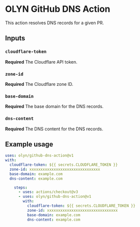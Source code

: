# OLYN GitHub DNS Action

This action resolves DNS records for a given PR.

## Inputs

### `cloudflare-token`

**Required** The Cloudflare API token.

### `zone-id`

**Required** The Cloudflare zone ID.

### `base-domain`

**Required** The base domain for the DNS records.

### `dns-content`

**Required** The DNS content for the DNS records.

## Example usage

```yaml
uses: olyn/github-dns-action@v1
with:
  cloudflare-token: ${{ secrets.CLOUDFLARE_TOKEN }}
  zone-id: xxxxxxxxxxxxxxxxxxxxxxxxxxxxxxxx
  base-domain: example.com
  dns-content: example.com

    steps:
      - uses: actions/checkout@v3
      - uses: olyn/github-dns-action@v1
        with:
          cloudflare-token: ${{ secrets.CLOUDFLARE_TOKEN }}
          zone-id: xxxxxxxxxxxxxxxxxxxxxxxxxxxxxxxx
          base-domain: example.com
          dns-content: example.com
```
